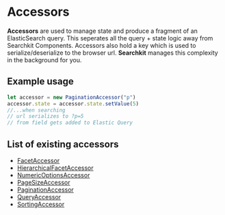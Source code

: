 # Accessors
**Accessors** are used to manage state and produce a fragment of an ElasticSearch query. This seperates all the query + state logic away from Searchkit Components. Accessors also hold a key which is used to serialize/deserialize to the browser url. **Searchkit** manages this complexity in the background for you.

## Example usage
```js
let accessor = new PaginationAccessor("p")
accessor.state = accessor.state.setValue(5)
//...when searching
// url serializes to ?p=5
// from field gets added to Elastic Query
```

## List of existing accessors
* [FacetAccessor](https://github.com/searchkit/searchkit/blob/master/src/core/accessors/FacetAccessor.ts)
* [HierarchicalFacetAccessor](https://github.com/searchkit/searchkit/blob/master/src/core/accessors/HierarchicalFacetAccessor.ts)
* [NumericOptionsAccessor](https://github.com/searchkit/searchkit/blob/master/src/core/accessors/NumericOptionsAccessor.ts)
* [PageSizeAccessor](https://github.com/searchkit/searchkit/blob/master/src/core/accessors/PageSizeAccessor.ts)
* [PaginationAccessor](https://github.com/searchkit/searchkit/blob/master/src/core/accessors/PaginationAccessor.ts)
* [QueryAccessor](https://github.com/searchkit/searchkit/blob/master/src/core/accessors/QueryAccessor.ts)
* [SortingAccessor](https://github.com/searchkit/searchkit/blob/master/src/core/accessors/SortingAccessor.ts)
